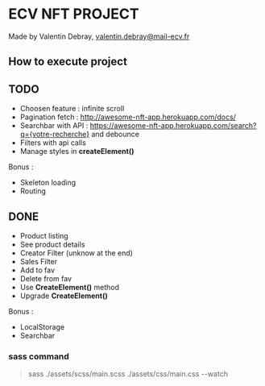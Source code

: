 # ECV NFT PROJECT

Made by Valentin Debray, valentin.debray@mail-ecv.fr

## How to execute project

## TODO

- Choosen feature : infinite scroll
- Pagination fetch : <http://awesome-nft-app.herokuapp.com/docs/>
- Searchbar with API : https://awesome-nft-app.herokuapp.com/search?q={votre-recherche} and debounce
- Filters with api calls
- Manage styles in **createElement()**

Bonus :

- Skeleton loading
- Routing

## DONE

- Product listing
- See product details
- Creator Filter (unknow at the end)
- Sales Filter
- Add to fav
- Delete from fav
- Use **CreateElement()** method
- Upgrade **CreateElement()**

Bonus :

- LocalStorage
- Searchbar

### sass command

> sass ./assets/scss/main.scss ./assets/css/main.css --watch
